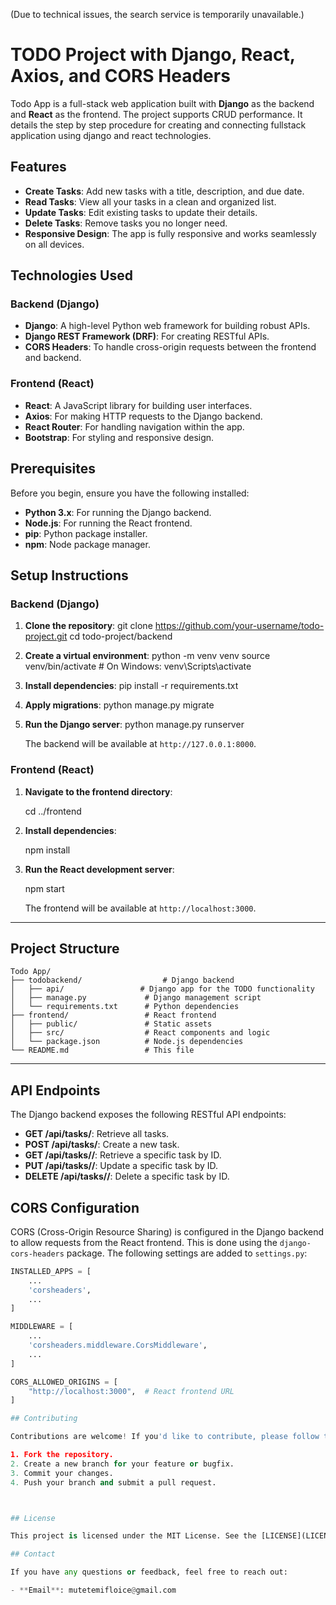 (Due to technical issues, the search service is temporarily unavailable.)

# TODO Project with Django, React, Axios, and CORS Headers

Todo App is a full-stack web application built with **Django** as the backend and **React** as the frontend. The project supports CRUD performance. It details the step by step procedure for creating and connecting fullstack application using django and react technologies. 



## Features

- **Create Tasks**: Add new tasks with a title, description, and due date.
- **Read Tasks**: View all your tasks in a clean and organized list.
- **Update Tasks**: Edit existing tasks to update their details.
- **Delete Tasks**: Remove tasks you no longer need.
- **Responsive Design**: The app is fully responsive and works seamlessly on all devices.



## Technologies Used

### Backend (Django)
- **Django**: A high-level Python web framework for building robust APIs.
- **Django REST Framework (DRF)**: For creating RESTful APIs.
- **CORS Headers**: To handle cross-origin requests between the frontend and backend.


### Frontend (React)
- **React**: A JavaScript library for building user interfaces.
- **Axios**: For making HTTP requests to the Django backend.
- **React Router**: For handling navigation within the app.
- **Bootstrap**: For styling and responsive design.



## Prerequisites

Before you begin, ensure you have the following installed:

- **Python 3.x**: For running the Django backend.
- **Node.js**: For running the React frontend.
- **pip**: Python package installer.
- **npm**: Node package manager.



## Setup Instructions

### Backend (Django)

1. **Clone the repository**:
   git clone https://github.com/your-username/todo-project.git
   cd todo-project/backend
   

2. **Create a virtual environment**:
      python -m venv venv
   source venv/bin/activate  # On Windows: venv\Scripts\activate
   

3. **Install dependencies**:
   pip install -r requirements.txt
   

4. **Apply migrations**:
   python manage.py migrate
   

5. **Run the Django server**:
   python manage.py runserver
   
   The backend will be available at `http://127.0.0.1:8000`.

### Frontend (React)

1. **Navigate to the frontend directory**:
   
   cd ../frontend
   
2. **Install dependencies**:
   
   npm install
   

3. **Run the React development server**:
   
   npm start
   
   The frontend will be available at `http://localhost:3000`.

---

## Project Structure

```
Todo App/
├── todobackend/                  # Django backend
│   ├── api/                 # Django app for the TODO functionality
│   ├── manage.py             # Django management script
│   └── requirements.txt      # Python dependencies
├── frontend/                 # React frontend
│   ├── public/               # Static assets
│   ├── src/                  # React components and logic
│   └── package.json          # Node.js dependencies
└── README.md                 # This file
```

---

## API Endpoints

The Django backend exposes the following RESTful API endpoints:

- **GET /api/tasks/**: Retrieve all tasks.
- **POST /api/tasks/**: Create a new task.
- **GET /api/tasks/<id>/**: Retrieve a specific task by ID.
- **PUT /api/tasks/<id>/**: Update a specific task by ID.
- **DELETE /api/tasks/<id>/**: Delete a specific task by ID.

## CORS Configuration

CORS (Cross-Origin Resource Sharing) is configured in the Django backend to allow requests from the React frontend. This is done using the `django-cors-headers` package. The following settings are added to `settings.py`:

```python
INSTALLED_APPS = [
    ...
    'corsheaders',
    ...
]

MIDDLEWARE = [
    ...
    'corsheaders.middleware.CorsMiddleware',
    ...
]

CORS_ALLOWED_ORIGINS = [
    "http://localhost:3000",  # React frontend URL
]

## Contributing

Contributions are welcome! If you'd like to contribute, please follow these steps:

1. Fork the repository.
2. Create a new branch for your feature or bugfix.
3. Commit your changes.
4. Push your branch and submit a pull request.



## License

This project is licensed under the MIT License. See the [LICENSE](LICENSE) file for details.

## Contact

If you have any questions or feedback, feel free to reach out:

- **Email**: mutetemifloice@gmail.com